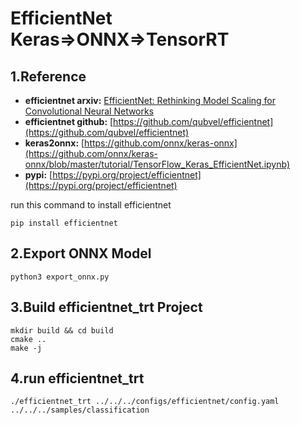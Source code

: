 # EfficientNet Keras=>ONNX=>TensorRT

## 1.Reference
- **efficientnet arxiv:** [EfficientNet: Rethinking Model Scaling for Convolutional Neural Networks](https://arxiv.org/abs/1905.11946)
- **efficientnet github:** [https://github.com/qubvel/efficientnet](https://github.com/qubvel/efficientnet)
- **keras2onnx:** [https://github.com/onnx/keras-onnx](https://github.com/onnx/keras-onnx/blob/master/tutorial/TensorFlow_Keras_EfficientNet.ipynb)
- **pypi:** [https://pypi.org/project/efficientnet](https://pypi.org/project/efficientnet)

run this command to install efficientnet
```
pip install efficientnet
```

## 2.Export ONNX Model
```
python3 export_onnx.py
```

## 3.Build efficientnet_trt Project
```
mkdir build && cd build
cmake ..
make -j
```

## 4.run efficientnet_trt
```
./efficientnet_trt ../../../configs/efficientnet/config.yaml ../../../samples/classification
```
